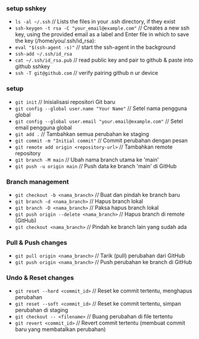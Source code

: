### setup sshkey
- ```ls -al ~/.ssh```                                      // Lists the files in your .ssh directory, if they exist
- ```ssh-keygen -t rsa -C "your_email@example.com"```     // Creates a new ssh key, using the provided email as a label and Enter file in which to save the key (/home/you/.ssh/id_rsa):
- ```eval "$(ssh-agent -s)"```                            // start the ssh-agent in the background
- ```ssh-add ~/.ssh/id_rsa```
- ```cat ~/.ssh/id_rsa.pub```                             // read public key and pair to github & paste into github sshkey
- ```ssh -T git@github.com```                             // verify pairing github n ur device
### setup
- ```git init```                                     // Inisialisasi repositori Git baru
- ```git config --global user.name "Your Name"```     // Setel nama pengguna global
- ```git config --global user.email "your.email@example.com"``` // Setel email pengguna global
- ```git add .```                                     // Tambahkan semua perubahan ke staging
- ```git commit -m "Initial commit"```                // Commit perubahan dengan pesan
- ```git remote add origin <repository-url>```        // Tambahkan remote repository
- ```git branch -M main```                            // Ubah nama branch utama ke 'main'
- ```git push -u origin main```                       // Push data ke branch 'main' di GitHub

### Branch management
- ```git checkout -b <nama_branch>```                // Buat dan pindah ke branch baru
- ```git branch -d <nama_branch>```                   // Hapus branch lokal
- ```git branch -D <nama_branch>```                   // Paksa hapus branch lokal
- ```git push origin --delete <nama_branch>```        // Hapus branch di remote (GitHub)
- ```git checkout <nama_branch>```                    // Pindah ke branch lain yang sudah ada

### Pull & Push changes
- ```git pull origin <nama_branch>```                 // Tarik (pull) perubahan dari GitHub
- ```git push origin <nama_branch>```                 // Push perubahan ke branch di GitHub

### Undo & Reset changes
- ```git reset --hard <commit_id>```                  // Reset ke commit tertentu, menghapus perubahan
- ```git reset --soft <commit_id>```                 // Reset ke commit tertentu, simpan perubahan di staging
- ```git checkout -- <filename>```                    // Buang perubahan di file tertentu
- ```git revert <commit_id>```                       // Revert commit tertentu (membuat commit baru yang membatalkan perubahan)
